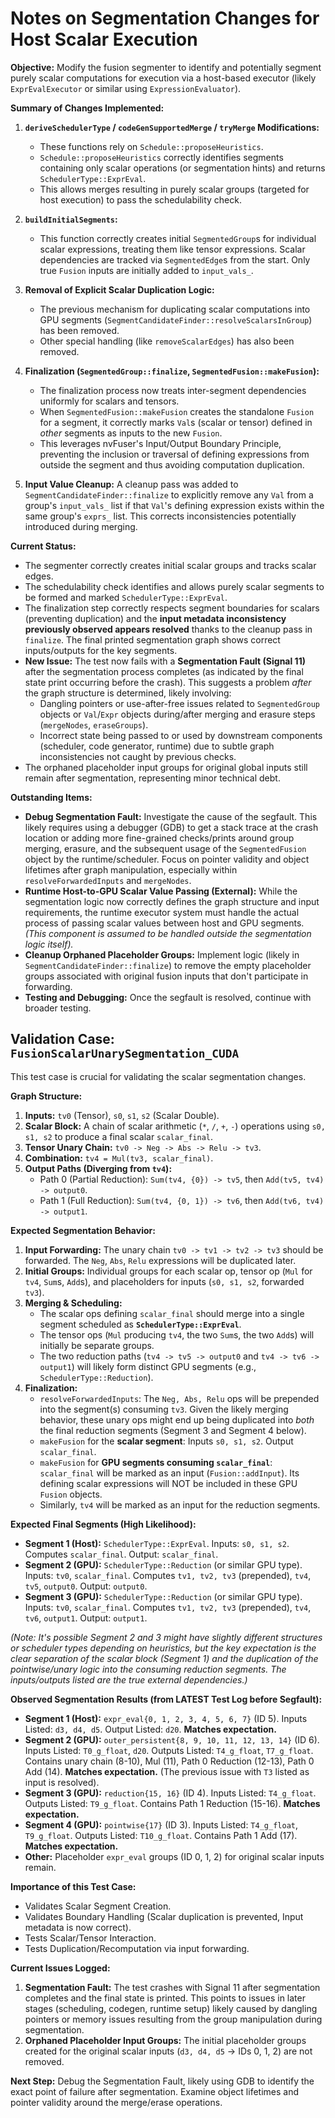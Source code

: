 # Notes on Segmentation Changes for Host Scalar Execution

**Objective:** Modify the fusion segmenter to identify and potentially segment purely scalar computations for execution via a host-based executor (likely `ExprEvalExecutor` or similar using `ExpressionEvaluator`).

**Summary of Changes Implemented:**

1.  **`deriveSchedulerType` / `codeGenSupportedMerge` / `tryMerge` Modifications:**
    *   These functions rely on `Schedule::proposeHeuristics`.
    *   `Schedule::proposeHeuristics` correctly identifies segments containing only scalar operations (or segmentation hints) and returns `SchedulerType::ExprEval`.
    *   This allows merges resulting in purely scalar groups (targeted for host execution) to pass the schedulability check.

2.  **`buildInitialSegments`:**
    *   This function correctly creates initial `SegmentedGroup`s for individual scalar expressions, treating them like tensor expressions. Scalar dependencies are tracked via `SegmentedEdge`s from the start. Only true `Fusion` inputs are initially added to `input_vals_`.

3.  **Removal of Explicit Scalar Duplication Logic:**
    *   The previous mechanism for duplicating scalar computations into GPU segments (`SegmentCandidateFinder::resolveScalarsInGroup`) has been removed.
    *   Other special handling (like `removeScalarEdges`) has also been removed.

4.  **Finalization (`SegmentedGroup::finalize`, `SegmentedFusion::makeFusion`):**
    *   The finalization process now treats inter-segment dependencies uniformly for scalars and tensors.
    *   When `SegmentedFusion::makeFusion` creates the standalone `Fusion` for a segment, it correctly marks `Val`s (scalar or tensor) defined in *other* segments as inputs to the new `Fusion`.
    *   This leverages nvFuser's Input/Output Boundary Principle, preventing the inclusion or traversal of defining expressions from outside the segment and thus avoiding computation duplication.
5.  **Input Value Cleanup:** A cleanup pass was added to `SegmentCandidateFinder::finalize` to explicitly remove any `Val` from a group's `input_vals_` list if that `Val`'s defining expression exists within the same group's `exprs_` list. This corrects inconsistencies potentially introduced during merging.

**Current Status:**

*   The segmenter correctly creates initial scalar groups and tracks scalar edges.
*   The schedulability check identifies and allows purely scalar segments to be formed and marked `SchedulerType::ExprEval`.
*   The finalization step correctly respects segment boundaries for scalars (preventing duplication) and the **input metadata inconsistency previously observed appears resolved** thanks to the cleanup pass in `finalize`. The final printed segmentation graph shows correct inputs/outputs for the key segments.
*   **New Issue:** The test now fails with a **Segmentation Fault (Signal 11)** after the segmentation process completes (as indicated by the final state print occurring before the crash). This suggests a problem *after* the graph structure is determined, likely involving:
    *   Dangling pointers or use-after-free issues related to `SegmentedGroup` objects or `Val`/`Expr` objects during/after merging and erasure steps (`mergeNodes`, `eraseGroups`).
    *   Incorrect state being passed to or used by downstream components (scheduler, code generator, runtime) due to subtle graph inconsistencies not caught by previous checks.
*   The orphaned placeholder input groups for original global inputs still remain after segmentation, representing minor technical debt.

**Outstanding Items:**

*   **Debug Segmentation Fault:** Investigate the cause of the segfault. This likely requires using a debugger (GDB) to get a stack trace at the crash location or adding more fine-grained checks/prints around group merging, erasure, and the subsequent usage of the `SegmentedFusion` object by the runtime/scheduler. Focus on pointer validity and object lifetimes after graph manipulation, especially within `resolveForwardedInputs` and `mergeNodes`.
*   **Runtime Host-to-GPU Scalar Value Passing (External):** While the segmentation logic now correctly defines the graph structure and input requirements, the runtime executor system must handle the actual process of passing scalar values between host and GPU segments. *(This component is assumed to be handled outside the segmentation logic itself).*
*   **Cleanup Orphaned Placeholder Groups:** Implement logic (likely in `SegmentCandidateFinder::finalize`) to remove the empty placeholder groups associated with original fusion inputs that don't participate in forwarding.
*   **Testing and Debugging:** Once the segfault is resolved, continue with broader testing.

## Validation Case: `FusionScalarUnarySegmentation_CUDA`

This test case is crucial for validating the scalar segmentation changes.

**Graph Structure:**

1.  **Inputs:** `tv0` (Tensor), `s0`, `s1`, `s2` (Scalar Double).
2.  **Scalar Block:** A chain of scalar arithmetic (`*`, `/`, `+`, `-`) operations using `s0, s1, s2` to produce a final scalar `scalar_final`.
3.  **Tensor Unary Chain:** `tv0 -> Neg -> Abs -> Relu -> tv3`.
4.  **Combination:** `tv4 = Mul(tv3, scalar_final)`.
5.  **Output Paths (Diverging from `tv4`):**
    *   Path 0 (Partial Reduction): `Sum(tv4, {0}) -> tv5`, then `Add(tv5, tv4) -> output0`.
    *   Path 1 (Full Reduction): `Sum(tv4, {0, 1}) -> tv6`, then `Add(tv6, tv4) -> output1`.

**Expected Segmentation Behavior:**

1.  **Input Forwarding:** The unary chain `tv0 -> tv1 -> tv2 -> tv3` should be forwarded. The `Neg`, `Abs`, `Relu` expressions will be duplicated later.
2.  **Initial Groups:** Individual groups for each scalar op, tensor op (`Mul` for `tv4`, `Sum`s, `Add`s), and placeholders for inputs (`s0, s1, s2`, forwarded `tv3`).
3.  **Merging & Scheduling:**
    *   The scalar ops defining `scalar_final` should merge into a single segment scheduled as **`SchedulerType::ExprEval`**.
    *   The tensor ops (`Mul` producing `tv4`, the two `Sum`s, the two `Add`s) will initially be separate groups.
    *   The two reduction paths (`tv4 -> tv5 -> output0` and `tv4 -> tv6 -> output1`) will likely form distinct GPU segments (e.g., `SchedulerType::Reduction`).
4.  **Finalization:**
    *   `resolveForwardedInputs`: The `Neg, Abs, Relu` ops will be prepended into the segment(s) consuming `tv3`. Given the likely merging behavior, these unary ops might end up being duplicated into *both* the final reduction segments (Segment 3 and Segment 4 below).
    *   `makeFusion` for the **scalar segment**: Inputs `s0, s1, s2`. Output `scalar_final`.
    *   `makeFusion` for **GPU segments consuming `scalar_final`**: `scalar_final` will be marked as an input (`Fusion::addInput`). Its defining scalar expressions will NOT be included in these GPU `Fusion` objects.
    *   Similarly, `tv4` will be marked as an input for the reduction segments.

**Expected Final Segments (High Likelihood):**
*   **Segment 1 (Host):** `SchedulerType::ExprEval`. Inputs: `s0, s1, s2`. Computes `scalar_final`. Output: `scalar_final`.
*   **Segment 2 (GPU):** `SchedulerType::Reduction` (or similar GPU type). Inputs: `tv0`, `scalar_final`. Computes `tv1, tv2, tv3` (prepended), `tv4`, `tv5`, `output0`. Output: `output0`.
*   **Segment 3 (GPU):** `SchedulerType::Reduction` (or similar GPU type). Inputs: `tv0`, `scalar_final`. Computes `tv1, tv2, tv3` (prepended), `tv4`, `tv6`, `output1`. Output: `output1`.

*(Note: It's possible Segment 2 and 3 might have slightly different structures or scheduler types depending on heuristics, but the key expectation is the clear separation of the scalar block (Segment 1) and the duplication of the pointwise/unary logic into the consuming reduction segments. The inputs/outputs listed are the *true* external dependencies.)*

**Observed Segmentation Results (from LATEST Test Log before Segfault):**

*   **Segment 1 (Host):** `expr_eval{0, 1, 2, 3, 4, 5, 6, 7}` (ID 5). Inputs Listed: `d3, d4, d5`. Output Listed: `d20`. **Matches expectation.**
*   **Segment 2 (GPU):** `outer_persistent{8, 9, 10, 11, 12, 13, 14}` (ID 6). Inputs Listed: `T0_g_float`, `d20`. Outputs Listed: `T4_g_float`, `T7_g_float`. Contains unary chain (8-10), Mul (11), Path 0 Reduction (12-13), Path 0 Add (14). **Matches expectation.** (The previous issue with `T3` listed as input is resolved).
*   **Segment 3 (GPU):** `reduction{15, 16}` (ID 4). Inputs Listed: `T4_g_float`. Outputs Listed: `T9_g_float`. Contains Path 1 Reduction (15-16). **Matches expectation.**
*   **Segment 4 (GPU):** `pointwise{17}` (ID 3). Inputs Listed: `T4_g_float`, `T9_g_float`. Outputs Listed: `T10_g_float`. Contains Path 1 Add (17). **Matches expectation.**
*   **Other:** Placeholder `expr_eval` groups (ID 0, 1, 2) for original scalar inputs remain.

**Importance of this Test Case:**

*   Validates Scalar Segment Creation.
*   Validates Boundary Handling (Scalar duplication is prevented, Input metadata is now correct).
*   Tests Scalar/Tensor Interaction.
*   Tests Duplication/Recomputation via input forwarding.

**Current Issues Logged:**

1.  **Segmentation Fault:** The test crashes with Signal 11 after segmentation completes and the final state is printed. This points to issues in later stages (scheduling, codegen, runtime setup) likely caused by dangling pointers or memory issues resulting from the group manipulation during segmentation.
2.  **Orphaned Placeholder Input Groups:** The initial placeholder groups created for the original scalar inputs (`d3, d4, d5` -> IDs 0, 1, 2) are not removed.

**Next Step:** Debug the Segmentation Fault, likely using GDB to identify the exact point of failure after segmentation. Examine object lifetimes and pointer validity around the merge/erase operations. 